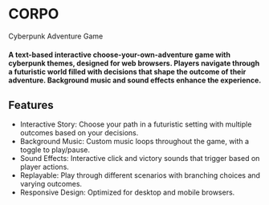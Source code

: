 # CORPO
 Cyberpunk Adventure Game

#### A text-based interactive choose-your-own-adventure game with cyberpunk themes, designed for web browsers. Players navigate through a futuristic world filled with decisions that shape the outcome of their adventure. Background music and sound effects enhance the experience.

## Features
  - Interactive Story: Choose your path in a futuristic setting with multiple outcomes based on your decisions.
  - Background Music: Custom music loops throughout the game, with a toggle to play/pause.
  - Sound Effects: Interactive click and victory sounds that trigger based on player actions.
  - Replayable: Play through different scenarios with branching choices and varying outcomes.
  - Responsive Design: Optimized for desktop and mobile browsers.
